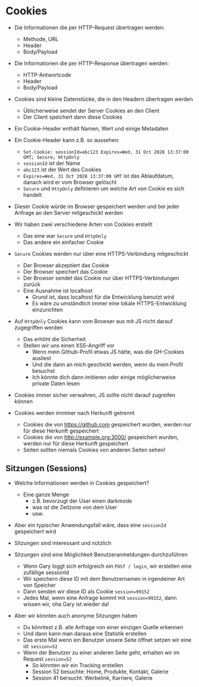 # Cookies

- Die Informationen die per HTTP-Request übertragen werden:
  - Methode, URL
  - Header
  - Body/Payload

- Die Informationen die per HTTP-Response übertragen werden:
  - HTTP-Antwortcode
  - Header
  - Body/Payload

- Cookies sind kleine Datenstücke, die in den Headern übertragen werden
  - Üblicherweise sendet der Server Cookies an den Client
  - Der Client speichert dann diese Cookies

- Ein Cookie-Header enthält Namen, Wert und einige Metadaten
- Ein Cookie-Header kann z.B. so aussehen:
  - `Set-Cookie: sessionId=abc123 Expires=Wed, 31 Oct 2028 13:37:00 GMT; Secure; HttpOnly`
  - `sessionId` ist der Name
  - `abc123` ist der Wert des Cookies
  - `Expires=Wed, 31 Oct 2028 13:37:00 GMT` ist das Ablaufdatum, danach wird er vom Browser gelöscht
  - `Secure` und `HttpOnly` definieren um welche Art von Cookie es sich handelt

- Dieser Cookie würde im Browser gespeichert werden und bei jeder Anfrage an den Server mitgeschickt werden

- Wir haben zwei verschiedene Arten von Cookies erstellt
  - Das eine war `Secure` und `HttpOnly`
  - Das andere ein einfacher Cookie

- `Secure` Cookies werden nur über eine HTTPS-Verbindung mitgeschickt
  - Der Browser akzeptiert das Cookie
  - Der Browser speichert das Cookie
  - Der Browser sendet das Cookie nur über HTTPS-Verbindungen zurück
  - Eine Ausnahme ist localhost
    - Grund ist, dass localhost für die Entwicklung benutzt wird
    - Es wäre zu umständlich immer eine lokale HTTPS-Entwicklung einzurichten

- Auf `HttpOnly` Cookies kann vom Browser aus mit JS nicht darauf zugegriffen werden
  - Das erhöht die Sicherheit
  - Stellen wir uns einen XSS-Angriff vor
    - Wenn mein Github-Profil etwas JS hätte, was die GH-Cookies ausliest
    - Und die dann an mich geschickt werden, wenn du mein Profil besuchst
    - Ich könnte dich dann imitieren oder einige möglicherweise private Daten lesen
- Cookies immer sicher verwahren, JS sollte nicht darauf zugreifen können

- Cookies werden immmer nach Herkunft getrennt
  - Cookies die von https://github.com gespeichert wurden, werden nur für diese Herkunft gespeichert
  - Cookies die von http://example.org:3000/ gespeichert wurden, werden nur für diese Herkunft gespeichert
  - Seiten sollten niemals Cookies von anderen Seiten sehen!

## Sitzungen (Sessions)

- Welche Informationen werden in Cookies gespeichert?
  - Eine ganze Menge
    - z.B. bevorzugt der User einen darkmode
    - was ist die Zeitzone von dem User
    - usw.

- Aber ein typischer Anwendungsfall wäre, dass eine `sessionId` gespeichert wird
- Sitzungen sind interessant und nützlich
- Sitzungen sind eine Möglichkeit Benutzeranmeldungen durchzuführen
  - Wenn Gary loggt sich erfolgreich ein `POST / login`, wir erstellen eine zufällige sessionId
  - Wir speichern diese ID mit dem Benutzernamen in irgendeiner Art von Speicher
  - Dann senden wir diese ID als Cookie `session=99152`
  - Jedes Mal, wenn eine Anfrage kommt mit `session=99152`, dann wissen wir, oha Gary ist wieder da!

- Aber wir könnten auch anonyme Sitzungen haben
  - Du könntest z.B. alle Anfrage von einer einzigen Quelle erkennen
  - Und dann kann man daraus eine Statistik erstellen
  - Das erste Mal wenn ein Benutzer unsere Seite öffnet setzen wir eine id: `session=52`
  - Wenn der Benutzer zu einer anderen Seite geht, erhalten wir im Request `session=52`
    - So könnten wir ein Tracking erstellen
    - Session 52 besuchte: Home, Produkte, Kontakt, Galerie
    - Session 41 bersucht: Werbelink, Karriere, Galerie